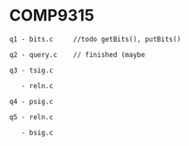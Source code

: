 # COMP9315
  
	q1 - bits.c 	//todo getBits(), putBits()
	
	q2 - query.c	// finished (maybe

	q3 - tsig.c
		
	   - reln.c
	
	q4 - psig.c
	
	q5 - reln.c
	
	   - bsig.c
	
